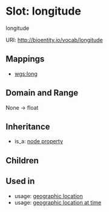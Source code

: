 # Slot: longitude


longitude

URI: http://bioentity.io/vocab/longitude
## Mappings

 * [wgs:long](http://purl.obolibrary.org/obo/wgs_long)
## Domain and Range

None -> float
## Inheritance

 *  is_a: [node property](node_property.md)
## Children

## Used in

 *  usage: [geographic location](GeographicLocation.md)
 *  usage: [geographic location at time](GeographicLocationAtTime.md)
